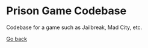 # Prison Game Codebase
Codebase for a game such as Jailbreak, Mad City, etc.

[Go back](https://github.com/Kingminer7/KM7-Codebases/tree/main)

